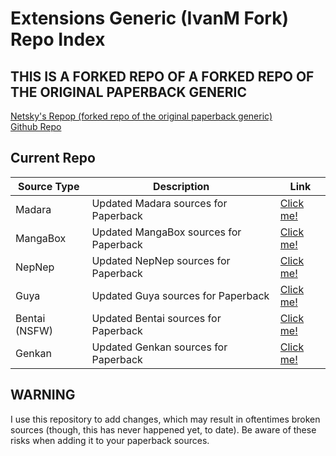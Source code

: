 # Extensions Generic (IvanM Fork) Repo Index

## THIS IS A FORKED REPO OF A FORKED REPO OF THE ORIGINAL PAPERBACK GENERIC

[Netsky's Repop (forked repo of the original paperback generic)](https://github.com/TheNetsky/extensions-generic)
<br>
[Github Repo](https://github.com/Ivanmatthew/extensions-generic)

## Current Repo

| Source Type | Description |          Link |
| ---        |    ----   |         --- |
| Madara      | Updated Madara sources for Paperback      | [Click me!](https://ivanmatthew.github.io/extensions-generic/madara/)    |
| MangaBox   | Updated MangaBox sources for Paperback     |  [Click me!](https://ivanmatthew.github.io/extensions-generic/mangabox/)    |
| NepNep   | Updated NepNep sources for Paperback     |  [Click me!](https://ivanmatthew.github.io/extensions-generic/nepnep/)    |
| Guya   | Updated Guya sources for Paperback     |  [Click me!](https://ivanmatthew.github.io/extensions-generic/guya/)    |
| Bentai (NSFW)  | Updated Bentai sources for Paperback     |  [Click me!](https://ivanmatthew.github.io/extensions-generic/bentai/)    |
| Genkan  | Updated Genkan sources for Paperback     |  [Click me!](https://ivanmatthew.github.io/extensions-generic/genkan/)    |

## WARNING
I use this repository to add changes, which may result in oftentimes broken sources (though, this has never happened yet, to date).
Be aware of these risks when adding it to your paperback sources.
